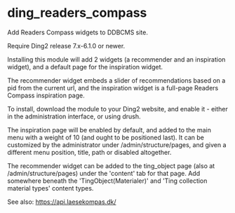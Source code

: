 # ding_readers_compass
Add Readers Compass widgets to DDBCMS site.

Require Ding2 release 7.x-6.1.0 or newer.

Installing this module will add 2 widgets (a recommender and an inspiration widget),
and a default page for the inspiration widget.

The recommender widget embeds a slider of recommendations based on a pid from the
current url, and the inspiration widget is a full-page Readers Compass inspiration page.

To install, download the module to your Ding2 website, and enable it - either in the
administration interface, or using drush.

The inspiration page will be enabled by default, and added to the main menu with
a weight of 10 (and ought to be positioned last).
It can be customized by the administrator under /admin/structure/pages, and given
a different menu position, title, path or disabled altogether.

The recommender widget can be added to the ting_object page (also at /admin/structure/pages)
under the 'content' tab for that page. Add somewhere beneath the 'TingObject(Materialer)' and
'Ting collection material types' content types.

See also: https://api.laesekompas.dk/
